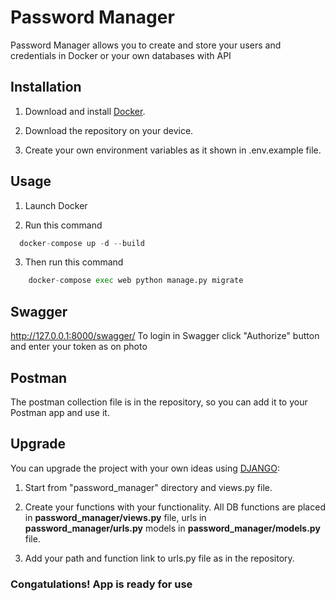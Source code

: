 # Password Manager

Password Manager allows you to create and store your users and credentials in Docker or your own databases with API

## Installation

1. Download and install [Docker](https://www.docker.com/).

2. Download the repository on your device.

3. Create your own environment variables as it shown in .env.example file.

## Usage
1. Launch Docker

2. Run this command
```python
  docker-compose up -d --build
```
3. Then run this command
``` python
    docker-compose exec web python manage.py migrate
```

## Swagger
http://127.0.0.1:8000/swagger/
To login in Swagger click "Authorize" button and enter your token as on photo

## Postman

The postman collection file is in the repository, so you can add it to your Postman app and use it.


## Upgrade
You can upgrade the project with your own ideas using [DJANGO](https://www.djangoproject.com/):
1. Start from "password_manager" directory and views.py file.

2. Create your functions with your functionality.
All DB functions are placed in **password_manager/views.py** file, urls in **password_manager/urls.py** models in **password_manager/models.py** file.

3. Add your path and function link to urls.py file as in the repository.

### Congatulations! App is ready for use
